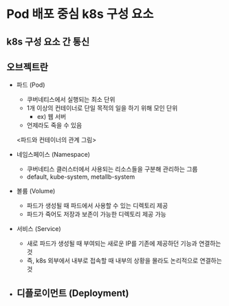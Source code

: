 # Pod 배포 중심 k8s 구성 요소



## k8s 구성 요소 간 통신




## 오브젝트란

- 파드 (Pod)
  - 쿠버네티스에서 실행되는 최소 단위
  - 1개 이상의 컨테이너로 단일 목적의 일을 하기 위해 모인 단위
    - ex) 웹 서버
  - 언제라도 죽을 수 있음
  
  <파드와 컨테이너의 관계 그림>
  
- 네임스페이스 (Namespace)
  - 쿠버네티스 클러스터에서 사용되는 리소스들을 구분해 관리하는 그룹
  - default, kube-system, metallb-system
  
- 볼륨 (Volume)
  - 파드가 생성될 때 파드에서 사용할 수 있는 디렉토리 제공
  - 파드가 죽어도 저장과 보존이 가능한 디렉토리 제공 가능
  
- 서비스 (Service)
  - 새로 파드가 생성될 때 부여되는 새로운 IP를 기존에 제공하던 기능과 연결하는 것
  - 즉, k8s 외부에서 내부로 접속할 때 내부의 상황을 몰라도 논리적으로 연결하는 것
  
- 디플로이먼트 (Deployment)
  - 
  
